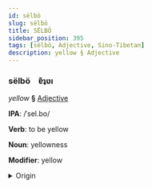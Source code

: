 ```yaml
---
id: sëlbö
slug: sëlbö
title: SËLBÖ
sidebar_position: 395
tags: [sëlbö, Adjective, Sino-Tibetan]
description: yellow § Adjective
---
```


### sëlbö&emsp;<span kind="abugida">ɐ͊ʇʋı</span>

*yellow* **§** [Adjective](../../tags/Adjective)

**IPA**: /ˈsel.bo/

**Verb**: to be yellow

**Noun**: yellowness

**Modifier**: yellow

<details>
    <summary>Origin</summary>
    Tibetan སེར་པོ ser po /ser.po/<br/>
    <em>Sino-Tibetan Language Family</em>
</details>